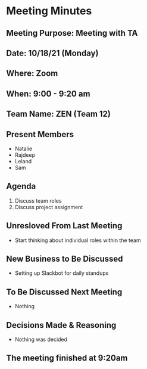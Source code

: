 # Meeting Minutes

## Meeting Purpose: Meeting with TA

## Date: 10/18/21 (Monday)

## Where: Zoom

## When: 9:00 - 9:20 am

## Team Name: ZEN (Team 12)

## Present Members

- Natalie
- Rajdeep
- Leland
- Sam

## Agenda

1. Discuss team roles
2. Discuss project assignment

## Unresloved From Last Meeting

- Start thinking about individual roles within the team

## New Business to Be Discussed

- Setting up Slackbot for daily standups

## To Be Discussed Next Meeting

- Nothing

## Decisions Made & Reasoning

- Nothing was decided

## The meeting finished at 9:20am
